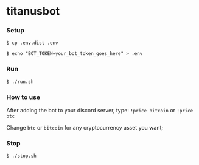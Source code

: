# titanusbot

### Setup

`$ cp .env.dist .env`

`$ echo "BOT_TOKEN=your_bot_token_goes_here" > .env`

### Run
`$ ./run.sh`

### How to use

After adding the bot to your discord server, type:
`!price bitcoin` or `!price btc`

Change `btc` or `bitcoin` for any cryptocurrency asset you want;

### Stop

`$ ./stop.sh`